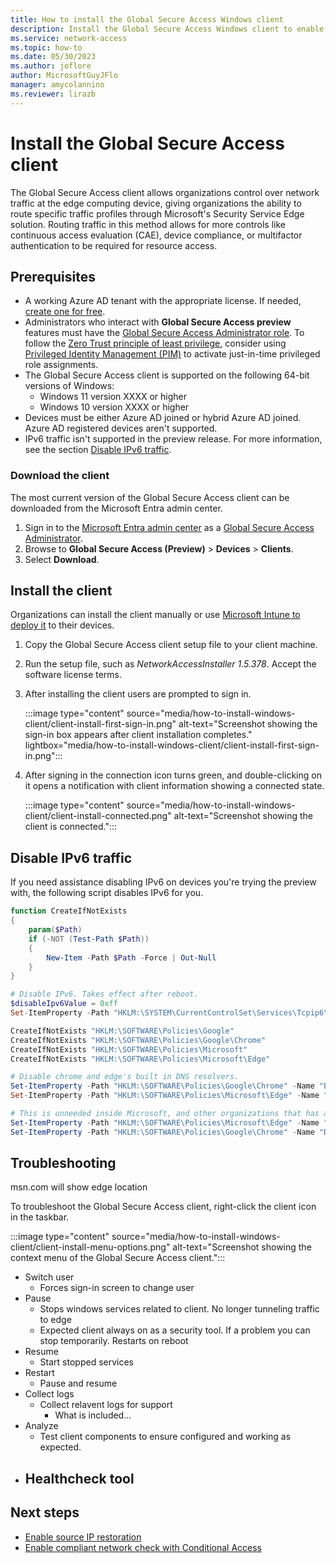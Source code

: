 ```yaml
---
title: How to install the Global Secure Access Windows client
description: Install the Global Secure Access Windows client to enable client connectivity.
ms.service: network-access
ms.topic: how-to
ms.date: 05/30/2023
ms.author: joflore
author: MicrosoftGuyJFlo
manager: amycolannino
ms.reviewer: lirazb
---
```

# Install the Global Secure Access client

The Global Secure Access client allows organizations control over network traffic at the edge computing device, giving organizations the ability to route specific traffic profiles through Microsoft's Security Service Edge solution. Routing traffic in this method allows for more controls like continuous access evaluation (CAE), device compliance, or multifactor authentication to be required for resource access.

## Prerequisites

- A working Azure AD tenant with the appropriate license. If needed, [create one for free](https://azure.microsoft.com/free/?WT.mc_id=A261C142F).
- Administrators who interact with **Global Secure Access preview** features must have the [Global Secure Access Administrator role](../active-directory/roles/permissions-reference.md). To follow the [Zero Trust principle of least privilege](/security/zero-trust/), consider using [Privileged Identity Management (PIM)](../active-directory/privileged-identity-management/pim-configure.md) to activate just-in-time privileged role assignments.
- The Global Secure Access client is supported on the following 64-bit versions of Windows:
   - Windows 11 version XXXX or higher <!--- supported versions --->
   - Windows 10 version XXXX or higher <!--- supported versions --->
- Devices must be either Azure AD joined or hybrid Azure AD joined. Azure AD registered devices aren't supported.
- IPv6 traffic isn't supported in the preview release. For more information, see the section [Disable IPv6 traffic](#disable-ipv6-traffic).

### Download the client

The most current version of the Global Secure Access client can be downloaded from the Microsoft Entra admin center.

1. Sign in to the [Microsoft Entra admin center](https://entra.microsoft.com) as a [Global Secure Access Administrator](../active-directory/roles/permissions-reference.md).
1. Browse to **Global Secure Access (Preview)** > **Devices** > **Clients**.
1. Select **Download**.

## Install the client

Organizations can install the client manually or use [Microsoft Intune to deploy it](/mem/intune/apps/apps-win32-app-management) to their devices. 

1. Copy the Global Secure Access client setup file to your client machine.
1. Run the setup file, such as *NetworkAccessInstaller 1.5.378*. Accept the software license terms.
1. After installing the client users are prompted to sign in.

   :::image type="content" source="media/how-to-install-windows-client/client-install-first-sign-in.png" alt-text="Screenshot showing the sign-in box appears after client installation completes." lightbox="media/how-to-install-windows-client/client-install-first-sign-in.png":::

1. After signing in the connection icon turns green, and double-clicking on it opens a notification with client information showing a connected state.

   :::image type="content" source="media/how-to-install-windows-client/client-install-connected.png" alt-text="Screenshot showing the client is connected.":::

## Disable IPv6 traffic

If you need assistance disabling IPv6 on devices you're trying the preview with, the following script disables IPv6 for you.

```powershell
function CreateIfNotExists
{
    param($Path)
    if (-NOT (Test-Path $Path))
    {
        New-Item -Path $Path -Force | Out-Null
    }
}

# Disable IPv6. Takes effect after reboot.
$disableIpv6Value = 0xff
Set-ItemProperty -Path "HKLM:\SYSTEM\CurrentControlSet\Services\Tcpip6\Parameters" -Name "DisabledComponents" -Type DWord -Value $disableIpv6Value

CreateIfNotExists "HKLM:\SOFTWARE\Policies\Google"
CreateIfNotExists "HKLM:\SOFTWARE\Policies\Google\Chrome"
CreateIfNotExists "HKLM:\SOFTWARE\Policies\Microsoft"
CreateIfNotExists "HKLM:\SOFTWARE\Policies\Microsoft\Edge"

# Disable chrome and edge's built in DNS resolvers.
Set-ItemProperty -Path "HKLM:\SOFTWARE\Policies\Google\Chrome" -Name "BuiltInDnsClientEnabled" -Type DWord -Value 0
Set-ItemProperty -Path "HKLM:\SOFTWARE\Policies\Microsoft\Edge" -Name "BuiltInDnsClientEnabled" -Type DWord -Value 0

# This is unneeded inside Microsoft, and other organizations that has already disabled DoH by other means
Set-ItemProperty -Path "HKLM:\SOFTWARE\Policies\Microsoft\Edge" -Name "DnsOverHttpsMode" -Value "off"
Set-ItemProperty -Path "HKLM:\SOFTWARE\Policies\Google\Chrome" -Name "DnsOverHttpsMode" -Value "off"
```

## Troubleshooting

msn.com will show edge location

To troubleshoot the Global Secure Access client, right-click the client icon in the taskbar.

:::image type="content" source="media/how-to-install-windows-client/client-install-menu-options.png" alt-text="Screenshot showing the context menu of the Global Secure Access client.":::

- Switch user
   - Forces sign-in screen to change user
- Pause
   - Stops windows services related to client. No longer tunneling traffic to edge
   - Expected client always on as a security tool. If a problem you can stop temporarily. Restarts on reboot
- Resume
   - Start stopped services
- Restart
   - Pause and resume
- Collect logs
   - Collect relavent logs for support
      - What is included...
- Analyze
   - Test client components to ensure configured and working as expected.
- Healthcheck tool
   - 

<!--- 

Need more details from PM for this section

--->

## Next steps

- [Enable source IP restoration](how-to-source-ip-restoration.md)
- [Enable compliant network check with Conditional Access](how-to-compliant-network.md)
